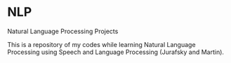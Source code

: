 # NLP
Natural Language Processing Projects

This is a repository of my codes while learning Natural Language Processing using Speech and Language Processing (Jurafsky and Martin).
